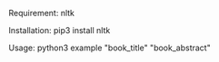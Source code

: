 Requirement: nltk

Installation: pip3 install nltk

Usage: python3 example "book_title" "book_abstract"
